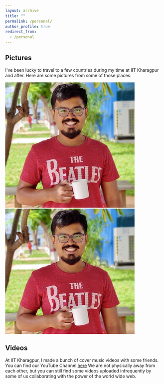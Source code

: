 ```yaml
---
layout: archive
title: ""
permalink: /personal/
author_profile: true
redirect_from:
  - /personal
---
```

Pictures
-------------------------
I've been lucky to travel to a few countries during my time at IIT Kharagpur and after. Here are some pictures from some of those places:

![image1](/images/profile_v2.png "Profile 1") ![image2](/images/profile_v2.png "Profile 2")

Videos
-------------------------
At IIT Kharagpur, I made a bunch of cover music videos with some friends. You can find our YouTube Channel [here](https://www.youtube.com/channel/UCti0frgHULk80SZhvixsRmA)
We are not physically away from each other, but you can still find some videos uploaded infrequently by some of us collaborating with the power of the world wide web.
